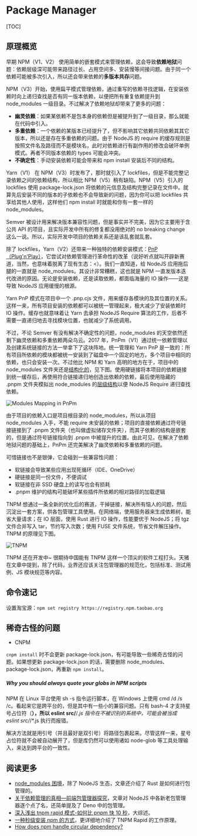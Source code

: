 # Package Manager

[TOC]

## 原理概览

早期 NPM（V1、V2） 使用简单的嵌套模式来管理依赖，这会导致**依赖地狱**问题：依赖层级深可能带来路径过长、占用空间多、安装慢等间接问题。由于同一个依赖可能被多次引入，所以还会带来依赖的**多版本共存**问题。

NPM（V3）开始，使用扁平模式管理依赖，通过重写的依赖寻找逻辑，在安装依赖时向上递归查找是否有同一版本依赖，以便把所有重复依赖提升到 node_modules 一级目录。不过解决了依赖地狱却带来了更多的问题：

* **幽灵依赖**：如果某依赖不是包本身的依赖但是被提升到了一级目录，那么就能在代码中引入。
* **多重依赖**：一个依赖的某版本已经提升了，但不影响其它依赖共同依赖其其它版本，所以还是存在多重依赖的问题。由于 NodeJS 的 require 的缓存规则是按照文件名及路径而不是模块名，此时对依赖进行有副作用的修改会破环单例模式。再者不同版本依赖的 types 可能会冲突。
* **不确定性**：手动安装依赖可能会带来和 npm install 安装后不同的结构。

Yarn（V1） 在 NPM（V3）时发布了，那时就引入了 lockfiles，但是不能完整记录依赖之间的依赖结构，所以相比 NPM（V5）稍有缺陷。NPM（V5）引入的 lockfiles 使用 package-lock.json 将依赖的元信息及结构完整记录在文件中。就算先后安装不同的版本的子依赖也不会导致新的问题，因为你可以把 lockfiles 共享给其他人使用，这样他们 npm install 时就能和你有一套一样的 node_modules。

Semver 被设计用来解决版本兼容性问题，但是事实并不完美，因为它主要用于含公共 API 的项目，且实际开发中所有的修复都没用绝对的 no breaking change 这么一说。所以，实际开发中项目的依赖关系还是该乱套就乱套。

<Frame src="/gists/version-control.html" />

除了 lockfiles，Yarn（V2）还带来一种独特的依赖安装模式：[PnP（Plug'n'Play）](https://yarnpkg.com/features/pnp)，它尝试对依赖管理进行革命性的改革（说好听点就叫开辟新赛道，当然，也意味着脱离了现有生态：<）。我们一直知道，给 NodeJS 应用拖后腿的一直就是 node_modules。其设计非常糟糕，这也就是 NPM 一直发版本迭代改进的原因。无论是安装依赖，还是读取依赖，都面临海量的 IO 操作——这是导致 NodeJS 应用缓慢的根源。

Yarn PnP 模式在项目中一个 .pnp.cjs 文件，用来缓存各模块的及其位置的关系。这样一来，所有项目安装的依赖都可以被统一管理起来，极大减少了安装依赖时 IO 操作。缓存也就意味着让 Yarn 去承担 NodeJS Require 算法的工作，后者不需要一直递归地去寻找模块位置，也就减少了系统调用。

不过，不论 Semver 有没有解决不确定性的问题，node_modules 的天空依然还剩下幽灵依赖和多重依赖两朵乌云。2017 年，PnPm（V1）通过统一依赖管理以及创建系统链接的方法一举拿下了这块阵地。统一管理和 Yarn PnP 是一致的：所有项目所依赖的模块都被统一安装到了磁盘中一个固定的地方。多个项目中相同的依赖，也只会安装一次。不过他比 NPM 和 Yarn 高明的地方在于，项目中的 node_modules 文件夹还是[结构化的](https://www.pnpm.cn/blog/2020/05/27/flat-node-modules-is-not-the-only-way)，见下图。使用硬链接将本项目的依赖链接到统一缓存后，再使用符合链接递归地创造出依赖的依赖，最后使用隐藏的 .pnpm 文件夹模拟出 node_modules 的[层级结构](https://www.pnpm.cn/symlinked-node-modules-structure)以便 NodeJS Require 递归查找依赖。

![Modules Mapping in PnPm](https://mgear-image.oss-cn-shanghai.aliyuncs.com/image/other/20220317192927.png)

由于项目的依赖入口是项目根目录的 node_modules，所以从项目 node_modules 入手，不能 require 未安装的依赖；项目的直接依赖通过符号链接链接到了 .pnpm 文件夹（也叫做虚拟储存文件夹），而其子依赖的结构是嵌套的，但是通过符号链接指向到 .pnpm 中被提升的位置。由此可见，在解决了依赖地狱问题的基础上，PnPm 还完美解决了幽灵依赖和多重依赖的问题。

可惜链接也不是银弹，它会碰到一些兼容性问题：

* 软链接会导致某些应用出现死循环（IDE、OneDrive）
* 硬链接是同一份文件，不便调试
* 软链接在非 SSD 硬盘上的读写也会有损耗
* .pnpm 维护的结构可能破坏某些插件所依赖的相对路径的加载逻辑

TNPM 想通过一条全新的优化后的赛道，干掉链接，解决所有恼人的问题，然后沉淀出一套方案，供各包管理工具使用。在网络端，使用服务器来生成依赖树，能省大量请求；在 IO 层面，使用 Rust 进行 IO 操作，性能要优于 NodeJS；将 tgz 文件合并写入 tar，节约写入次数；使用 FUSE 文件系统，节省文件解压操作。TNPM 的原理见下图。

![TNPM](https://mgear-image.oss-cn-shanghai.aliyuncs.com/image/other/20220318001222.png)

TNPM 还在开发中~ 很期待中国能有 TNPM 这样一个顶尖的软件工程打头。天猪在文章中提到，除了代码，业界还应该关注包管理器的规范化，包括标准、测试用例、JS 模块规范等内容。

## 命令速记

设置淘宝源：`npm set registry https://registry.npm.taobao.org`

## 稀奇古怪的问题

* CNPM

`cnpm install` 时不会更新 package-lock.json，有可能导致一些稀奇古怪的问题。如果想更新 package-lock.json 的话，需要删除 node_modules、package-lock.json，再重新 `npm install`。

##### <Link type='h5' source='https://medium.com/@jakubsynowiec/you-should-always-quote-your-globs-in-npm-scripts-621887a2a784' ><i>Why you should always quote your globs in NPM scripts</i></Link>

NPM 在 Linux 平台使用 sh -s 指令运行脚本，在 Windows 上使用 cmd /d /s /c。看起来它是跨平台的，但是其中有一些小的兼容问题。只有 bash-4 才支持星号占位符（**），所以 eslint src/**/*.js 指令在不被识别的系统中，可能会被当成 eslint src/*/*.js 执行而报错。

解决方法就是用引号（并且最好是双引号）将路径包裹起来。尽管这样一来，星号占位符就不会被自动展开了，但是库仍然可以使用诸如 node-glob 等工具处理输入，来达到跨平台的一致性。

## 阅读更多

* [node_modules 困境](https://zhuanlan.zhihu.com/p/137535779)，除了 NodeJS 生态，文章还介绍了 Rust 是如何进行包管理的。
* [关于依赖管理的真相—前端包管理器探究](https://mp.weixin.qq.com/s/t6RZAKb6mXTfXl7XbpZ_vw)，文章对 NodeJS 中各新老包管理器逐个点了名，还简单提及了 Deno 中的包管理。
* [深入浅出 tnpm rapid 模式-如何比 pnpm 快 10 秒](https://zhuanlan.zhihu.com/p/455809528)，大综述。
* [一种秒级安装 npm 的方式](https://www.zhihu.com/zvideo/1467489669319036928)，更详细地介绍了 TNPM Rapid 的工作原理。
* [How does npm handle circular dependency?](https://stackoverflow.com/questions/51868743/how-does-npm-handle-circular-dependency)